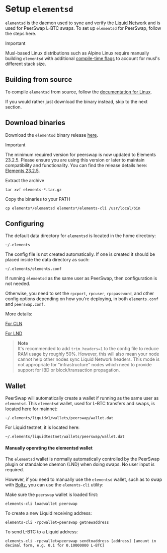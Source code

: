 # Setup `elementsd`

`elementsd` is the daemon used to sync and verify the [Liquid Network](https://docs.liquid.net/docs) and is used for PeerSwap L-BTC swaps. To set up `elementsd` for PeerSwap, follow the steps here. 

> [!IMPORTANT]
> Musl-based Linux distributions such as Alpine Linux require manually building `elementsd` with additional [compile-time flags](https://github.com/ElementsProject/elements/issues/1299#issuecomment-1843435091) to account for musl's different stack size.


## Building from source

To compile `elementsd` from source, follow the [documentation for Linux](https://github.com/ElementsProject/elements/blob/master/doc/build-unix.md).

If you would rather just download the binary instead, skip to the next section.


## Download binaries

Download the `elementsd` binary release [here](https://github.com/ElementsProject/elements/releases). 
> [!IMPORTANT]
> The minimum required version for peerswap is now updated to Elements 23.2.5. Please ensure you are using this version or later to maintain compatibility and functionality. You can find the release details here: [Elements 23.2.5](https://github.com/ElementsProject/elements/releases/tag/elements-23.2.5).

Extract the archive

`tar xvf elements-*.tar.gz`

Copy the binaries to your PATH

`cp elements*/elementsd elements*/elements-cli /usr/local/bin`


## Configuring

The default data directory for `elementsd` is located in the home directory:

`~/.elements`

The config file is not created automatically. If one is created it should be placed inside the data directory as such:

`~/.elements/elements.conf`

If running `elementsd` as the same user as PeerSwap, then configuration is not needed.

Otherwise, you need to set the `rpcport`, `rpcuser`, `rpcpassword`, and other config options depending on how you're deploying, in both `elements.conf` and `peerswap.conf`.

More details:

 [For CLN](https://github.com/ElementsProject/peerswap/blob/master/docs/setup_cln.md#config-file)
 
 [For LND](https://github.com/ElementsProject/peerswap/blob/master/docs/setup_lnd.md#config-file)
 
 
>**Note**  
>It's recommended to add `trim_headers=1` to the config file to reduce RAM usage by roughly 50%. However, this will also mean your node cannot help other nodes sync Liquid Network headers. This mode is not appropriate for "infrastructure" nodes which need to provide support for IBD or block/transaction propagation.


## Wallet

PeerSwap will automatically create a wallet if running as the same user as `elementsd`. 
This `elementsd` wallet, used for L-BTC transfers and swaps, is located here for mainnet:

`~/.elements/liquidv1/wallets/peerswap/wallet.dat`

For Liquid testnet, it is located here:

`~/.elements/liquidtestnet/wallets/peerswap/wallet.dat`


#### Manually operating the elementsd wallet

The `elementsd` wallet is normally automatically controlled by the PeerSwap plugin or standalone daemon (LND) when doing swaps. No user input is required. 

However, if you need to manually use the `elementsd` wallet, such as to swap with [Boltz](https://liquid.boltz.exchange/), you can use the `elements-cli` utility:


Make sure the `peerswap` wallet is loaded first:

`elements-cli loadwallet peerswap`

To create a new Liquid receiving address:

`elements-cli -rpcwallet=peerswap getnewaddress`

To send L-BTC to a Liquid address:

`elements-cli -rpcwallet=peerswap sendtoaddress [address] [amount in decimal form, e.g. 0.1 for 0.10000000 L-BTC]`

